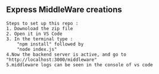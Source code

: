 ## Express MiddleWare creations

    Steps to set up this repo : 
    1. Downoload the zip file
    2. Open it in VS Code
    3. In the terminal type :
        "npm install" followed by
        "node index.js"
    4.Now the backend server is active, and go to "http://localhost:3000/middleware"    
    5.middleware logs can be seen in the console of vs code